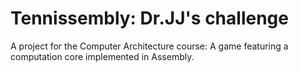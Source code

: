 # Tennissembly: Dr.JJ's challenge
A project for the Computer Architecture course: A game featuring a computation core implemented in Assembly.
